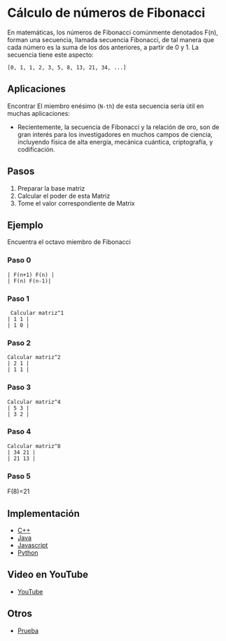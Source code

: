 # Cálculo de números de Fibonacci

En matemáticas, los números de Fibonacci comúnmente denotados F(n), forman una secuencia, llamada secuencia Fibonacci, de tal manera que cada número es la suma de los dos anteriores, a partir de 0 y 1.  La secuencia tiene este aspecto:

`[0, 1, 1, 2, 3, 5, 8, 13, 21, 34, ...]`

## Aplicaciones

Encontrar
El miembro enésimo (```N-th```) de esta secuencia sería útil en muchas aplicaciones:

- Recientemente, la secuencia de Fibonacci y la relación de oro, son de gran interés para los investigadores en muchos campos de
ciencia, incluyendo física de alta energía, mecánica cuántica, criptografía, y codificación.

## Pasos

1. Preparar la base matriz
2. Calcular el poder de esta Matriz
3. Tome el valor correspondiente de Matrix

## Ejemplo

Encuentra el octavo miembro de Fibonacci

### Paso 0

```
| F(n+1) F(n) |
| F(n) F(n-1)|
```

### Paso 1

```
 Calcular matriz^1
| 1 1 |
| 1 0 |
```

### Paso 2

```
Calcular matriz^2
| 2 1 |
| 1 1 |
```

### Paso 3

```
Calcular matriz^4
| 5 3 |
| 3 2 |
```

### Paso 4

```
Calcular matriz^8
| 34 21 |
| 21 13 |
```

### Paso 5

F(8)=21

## Implementación

- [C++](https://github.com/TheAlgorithms/C-Plus-Plus/blob/master/math/fibonacci.cpp)
- [Java](https://github.com/TheAlgorithms/Java/blob/master/Maths/FibonacciNumber.java)
- [Javascript](https://github.com/TheAlgorithms/Javascript/blob/80c2dc85d714f73783f133964d6acd9b5625ddd9/Maths/Fibonacci.js)
- [Python](https://github.com/TheAlgorithms/Python/blob/master/maths/fibonacci.py)

## Video en YouTube

- [YouTube](https://www.youtube.com/watch?v=EEb6JP3NXBI)

## Otros

- [Prueba](https://brilliant.org/wiki/fast-fibonacci-transform/)
